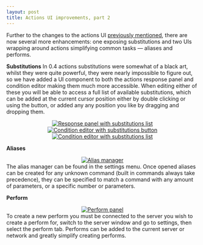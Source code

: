 ```yaml
---
layout: post
title: Actions UI improvements, part 2
---
```

Further to the changes to the actions UI <a href="http://blog.dmdirc.com/2007/09/02/actions-ui-improvements-part-1/">previously mentioned</a>, there are now several more enhancements: one exposing substitutions and two UIs wrapping around actions simplifying common tasks &mdash; aliases and performs.

<!--more-->

<strong>Substitutions</strong>
In 0.4 actions substitutions were somewhat of a black art, whilst they were quite powerful, they were nearly impossible to figure out, so we have added a UI component to both the actions response panel and condition editor making them much more accessible.  When editing either of these you will be able to access a full list of available substitutions, which can be added at the current cursor position either by double clicking or using the button, or added any any position you like by dragging and dropping them.

<center>
<a href='http://blog.dmdirc.com/wp-content/uploads/2007/09/substitutions1.png' title='Response panel with substitutions list'><img src='http://blog.dmdirc.com/wp-content/uploads/2007/09/substitutions1.png' alt='Response panel with substitutions list' /></a></center>

<center><a href='http://blog.dmdirc.com/wp-content/uploads/2007/09/substitutions2.png' title='Condition editor with substitutions button'><img src='http://blog.dmdirc.com/wp-content/uploads/2007/09/substitutions2.png' alt='Condition editor with substitutions button' /></a>    <a href='http://blog.dmdirc.com/wp-content/uploads/2007/09/substitutions3.png' title='Condition editor with substitutions list'><img src='http://blog.dmdirc.com/wp-content/uploads/2007/09/substitutions3.png' alt='Condition editor with substitutions list' /></a>
</center>

<strong>Aliases</strong>
<center>
<a href='http://blog.dmdirc.com/wp-content/uploads/2007/09/aliasmanager.png' title='Alias manager'><img src='http://blog.dmdirc.com/wp-content/uploads/2007/09/aliasmanager.png' alt='Alias manager' /></a>
</center>
The alias manager can be found in the settings menu. Once opened aliases can be created for any unknown command (built in commands always take precedence), they can be specified to match a command with any amount of parameters, or a specific number or parameters.

<strong>Perform</strong>
<center>
<a href='http://blog.dmdirc.com/wp-content/uploads/2007/09/perform.png' title='Perform panel'><img src='http://blog.dmdirc.com/wp-content/uploads/2007/09/perform.png' alt='Perform panel' /></a>
</center>
To create a new perform you must be connected to the server you wish to create a perform for, switch to the server window and go to settings, then select the perform tab.  Performs can be added to the current server or network and greatly simplify creating performs.